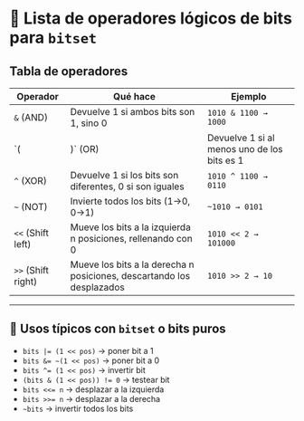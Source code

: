 # 📝 Lista de operadores lógicos de bits para `bitset`

## Tabla de operadores

| Operador | Qué hace | Ejemplo |
|----------|----------|---------|
| `&` (AND) | Devuelve 1 si ambos bits son 1, sino 0 | `1010 & 1100 → 1000` |
| `(|)` (OR)  | Devuelve 1 si al menos uno de los bits es 1 | `1010 | 1100 → 1110` |
| `^` (XOR) | Devuelve 1 si los bits son diferentes, 0 si son iguales | `1010 ^ 1100 → 0110` |
| `~` (NOT) | Invierte todos los bits (1→0, 0→1) | `~1010 → 0101` |
| `<<` (Shift left) | Mueve los bits a la izquierda n posiciones, rellenando con 0 | `1010 << 2 → 101000` |
| `>>` (Shift right) | Mueve los bits a la derecha n posiciones, descartando los desplazados | `1010 >> 2 → 10` |

---

## 🔹 Usos típicos con `bitset` o bits puros

- `bits |= (1 << pos)` → poner bit a 1  
- `bits &= ~(1 << pos)` → poner bit a 0  
- `bits ^= (1 << pos)` → invertir bit  
- `(bits & (1 << pos)) != 0` → testear bit  
- `bits <<= n` → desplazar a la izquierda  
- `bits >>= n` → desplazar a la derecha  
- `~bits` → invertir todos los bits
